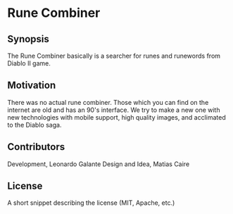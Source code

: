 # Rune Combiner

## Synopsis

The Rune Combiner basically is a searcher for runes and runewords from Diablo II game. 

## Motivation

There was no actual rune combiner. Those which you can find on the internet are old and has an 90's interface.
We try to make a new one with new technologies with mobile support, high quality images, and acclimated to the Diablo saga.

## Contributors

Development, Leonardo Galante
Design and Idea, Matias Caire

## License

A short snippet describing the license (MIT, Apache, etc.)
